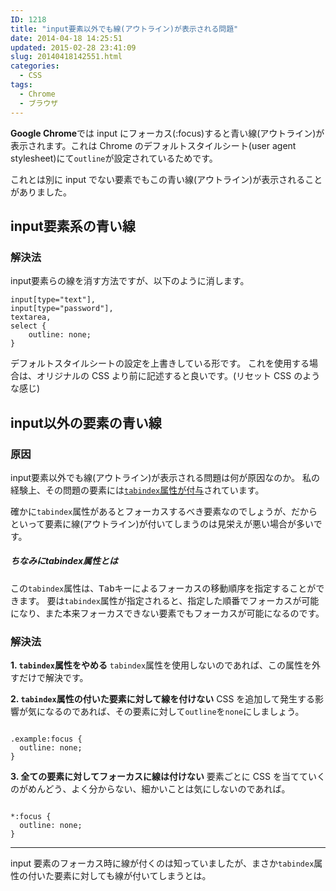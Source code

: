 ```yaml
---
ID: 1218
title: "input要素以外でも線(アウトライン)が表示される問題"
date: 2014-04-18 14:25:51
updated: 2015-02-28 23:41:09
slug: 20140418142551.html
categories:
  - CSS
tags:
  - Chrome
  - ブラウザ
---
```


<b>Google Chrome</b>では input にフォーカス(:focus)すると青い線(アウトライン)が表示されます。これは Chrome のデフォルトスタイルシート(user agent stylesheet)にて<code>outline</code>が設定されているためです。

これとは別に input でない要素でもこの青い線(アウトライン)が表示されることがありました。

<!--more-->
<h2>input要素系の青い線</h2>
<h3>解決法</h3>
input要素らの線を消す方法ですが、以下のように消します。
<pre class="css"><code>input[type="text"], 
input[type="password"], 
textarea, 
select {
    outline: none;
}</code></pre>

デフォルトスタイルシートの設定を上書きしている形です。
これを使用する場合は、オリジナルの CSS より前に記述すると良いです。<span class="text-muted">(リセット CSS のような感じ)</span>

<h2>input以外の要素の青い線</h2>
<h3>原因</h3>
input要素以外でも線(アウトライン)が表示される問題は何が原因なのか。
私の経験上、その問題の要素には<u><code>tabindex</code>属性が付与</u>されています。

確かに<code>tabindex</code>属性があるとフォーカスするべき要素なのでしょうが、だからといって要素に線(アウトライン)が付いてしまうのは見栄えが悪い場合が多いです。

<h5 class="h4">ちなみにtabindex属性とは</h6>
この<code>tabindex</code>属性は、<kbd>Tabキー</kbd>によるフォーカスの移動順序を指定することができます。
要は<code>tabindex</code>属性が指定されると、指定した順番でフォーカスが可能になり、また本来フォーカスできない要素でもフォーカスが可能になるのです。

<h3>解決法</h3>
<strong>1. <code>tabindex</code>属性をやめる</strong>
<code>tabindex</code>属性を使用しないのであれば、この属性を外すだけで解決です。

<strong>2. <code>tabindex</code>属性の付いた要素に対して線を付けない</strong>
CSS を追加して発生する影響が気になるのであれば、その要素に対して<code>outline</code>を<code>none</code>にしましょう。

<pre class="css"><code>
.example:focus {
  outline: none;
}</code></pre>

<strong>3. 全ての要素に対してフォーカスに線は付けない</strong>
要素ごとに CSS を当てていくのがめんどう、よく分からない、細かいことは気にしないのであれば。

<pre class="css"><code>
*:focus {
  outline: none;
}</code></pre>

---

input 要素のフォーカス時に線が付くのは知っていましたが、まさか<code>tabindex</code>属性の付いた要素に対しても線が付いてしまうとは。
